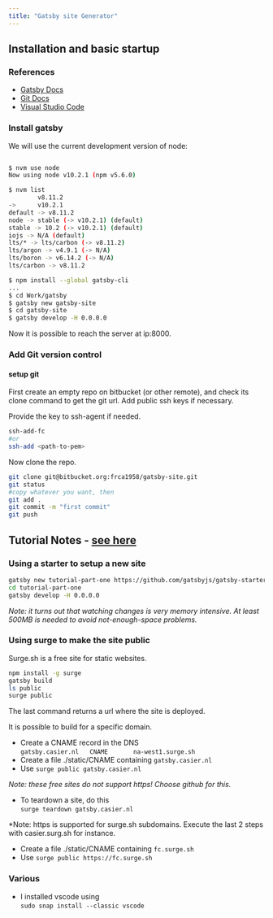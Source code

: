 ```yaml
---
title: "Gatsby site Generator"
---
```



## Installation and basic startup

### References

- [Gatsby Docs](https://www.gatsbyjs.org/docs/)
- [Git Docs](https://git-scm.com/doc)
- [Visual Studio Code](https://code.visualstudio.com/docs)

### Install gatsby

We will use the current development version of node:
```sh

$ nvm use node
Now using node v10.2.1 (npm v5.6.0)

$ nvm list
        v8.11.2
->      v10.2.1
default -> v8.11.2
node -> stable (-> v10.2.1) (default)
stable -> 10.2 (-> v10.2.1) (default)
iojs -> N/A (default)
lts/* -> lts/carbon (-> v8.11.2)
lts/argon -> v4.9.1 (-> N/A)
lts/boron -> v6.14.2 (-> N/A)
lts/carbon -> v8.11.2

$ npm install --global gatsby-cli
...
$ cd Work/gatsby
$ gatsby new gatsby-site
$ cd gatsby-site
$ gatsby develop -H 0.0.0.0
```

Now it is possible to reach the server at ip:8000.

### Add Git version control

#### setup git

First create an empty repo on bitbucket (or other remote), and check its clone command to get the git url.
Add public ssh keys if necessary. 

Provide the key to ssh-agent if needed.
```sh
ssh-add-fc
#or
ssh-add <path-to-pem>
```

Now clone the repo.

```sh
git clone git@bitbucket.org:frca1958/gatsby-site.git
git status
#copy whatever you want, then
git add .
git commit -m "first commit"
git push
```

## Tutorial Notes - [see here](https://www.gatsbyjs.org/tutorial/)

### Using a starter to setup a new site

```sh
gatsby new tutorial-part-one https://github.com/gatsbyjs/gatsby-starter-hello-world
cd tutorial-part-one
gatsby develop -H 0.0.0.0
```

*Note: it turns out that watching changes is very memory intensive. At least 500MB is needed to avoid not-enough-space problems.*

### Using surge to make the site public

Surge.sh is a free site for static websites.


```sh
npm install -g surge
gatsby build
ls public
surge public
```
The last command returns a url where the site is deployed.

It is possible to build for a specific domain.
- Create a CNAME record in the DNS  
  ```gatsby.casier.nl	CNAME		na-west1.surge.sh```
- Create a file ./static/CNAME containing ```gatsby.casier.nl```
- Use ```surge public gatsby.casier.nl```

*Note: these free sites do not support https! Choose github for this.*

- To teardown a site, do this  
  ```surge teardown gatsby.casier.nl```

*Note: https is supported for surge.sh subdomains. Execute the last 2 steps with casier.surg.sh for instance.
- Create a file ./static/CNAME containing ```fc.surge.sh```
- Use ```surge public https://fc.surge.sh```





### Various

- I installed vscode using  
```sudo snap install --classic vscode```





